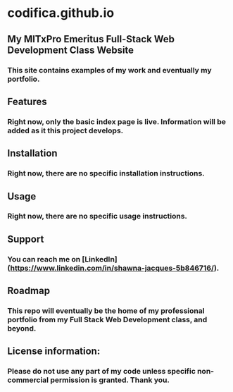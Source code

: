# codifica.github.io
## My MITxPro Emeritus Full-Stack Web Development Class Website
### This site contains examples of my work and eventually my portfolio.
###
## Features
### Right now, only the basic index page is live. Information will be added as it this project develops.
###
## Installation
### Right now, there are no specific installation instructions.
###
## Usage
### Right now, there are no specific usage instructions.
###
## Support
### You can reach me on [LinkedIn] (https://www.linkedin.com/in/shawna-jacques-5b846716/).
### 
## Roadmap
### This repo will eventually be the home of my professional portfolio from my Full Stack Web Development class, and beyond.
### 
## License information:
### Please do not use any part of my code unless specific non-commercial permission is granted. Thank you. 